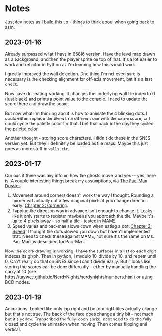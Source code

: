 # Notes

Just dev notes as I build this up - things to think about when going back to asm.

## 2023-01-16

Already surpassed what I have in 65816 version. Have the level map drawn as a background, and then the player sprite on top of that. It's a lot easier to work and refactor in Python as I'm learning how this should work.

I greatly improved the wall detection. One thing I'm not even sure is necessary is the checking alignment for off-axis movement, but it's a fast check.

 Now have dot-eating working. It changes the underlying wall tile index to 0 (just black) and prints a point value to the console. I need to update the score there and draw the score.

 But now what I'm thinking about is how to animate the 4 blinking dots. I could either replace the tile with a different one with the same score, or I could cycle the palette color for that. I bet that back in the day they cycled the palette color.

 Another thought - storing score characters. I didn't do these in the SNES version yet. But they'll definitely be loaded as tile maps. Maybe this just goes as more stuff in `walls.chr`.

## 2023-01-17

Curious if there was any info on how the ghosts move, and yes -- yes there is. A couple interesting things break my assumptions, via [The Pac-Man Dossier](https://pacman.holenet.info).

1. Movement around corners doesn't work the way I thought. Rounding a corner will actually cut a few diagonal pixels if you change direction early: [Chapter 2: Cornering](https://pacman.holenet.info/#CH2_Cornering).
2. Tapping the direction way in advance isn't enough to change it. Looks like it only starts to register maybe as you approach the tile. Maybe it's up to 4 pixels away - so half a tile - tested in MAME.
3. Speed varies and pac-man slows down when eating a dot: [Chapter 2: Speed](https://pacman.holenet.info/#CH2_Speed). I thought the dots slowed you down but haven't implemented that. Need to check these against MAME, not sure it's the same on Ms. Pac-Man as described for Pac-Man.

Now the score drawing is working. I have the surfaces in a list so each digit indexes its glyph. Then in python, I modulo 10, divide by 10, and repeat until 0. Can't really do that on SNES since I can't divide easily. But it looks like storing the scores can be done differently - either by manually handling the carry at 10 (see https://taywee.github.io/NerdyNights/nerdynights/numbers.html) or using BCD modes.

## 2023-01-19

Animations. Looked like only top right and bottom right tiles actually change but that's not true. The back of the face does change a tiny bit - not much but it's yellow. Transcribed the fully-open sprite, next need to do the fully closed and cycle the animation when moving. Then comes flipping and vertical.

